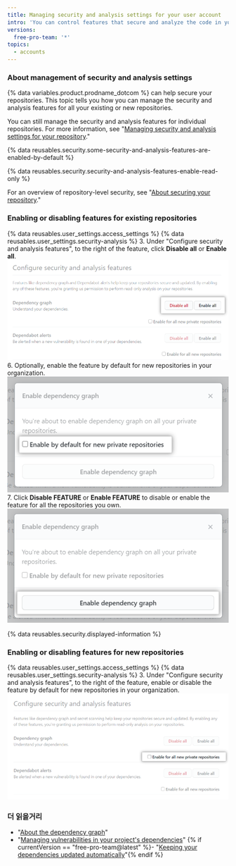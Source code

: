 ```yaml
---
title: Managing security and analysis settings for your user account
intro: 'You can control features that secure and analyze the code in your projects on {% data variables.product.prodname_dotcom %}.'
versions:
  free-pro-team: '*'
topics:
  - accounts
---
```


### About management of security and analysis settings

{% data variables.product.prodname_dotcom %} can help secure your repositories. This topic tells you how you can manage the security and analysis features for all your existing or new repositories.

You can still manage the security and analysis features for individual repositories. For more information, see "[Managing security and analysis settings for your repository](/github/administering-a-repository/managing-security-and-analysis-settings-for-your-repository)."

{% data reusables.security.some-security-and-analysis-features-are-enabled-by-default %}

{% data reusables.security.security-and-analysis-features-enable-read-only %}

For an overview of repository-level security, see "[About securing your repository](/github/administering-a-repository/about-securing-your-repository)."

### Enabling or disabling features for existing repositories

{% data reusables.user_settings.access_settings %}
{% data reusables.user_settings.security-analysis %}
3. Under "Configure security and analysis features", to the right of the feature, click **Disable all** or **Enable all**. !["Enable all" or "Disable all" button for "Configure security and analysis" features](/assets/images/help/settings/security-and-analysis-disable-or-enable-all.png)
6. Optionally, enable the feature by default for new repositories in your organization. !["Enable by default" option for new repositories](/assets/images/help/settings/security-and-analysis-enable-by-default-in-modal.png)
7. Click **Disable FEATURE** or **Enable FEATURE** to disable or enable the feature for all the repositories you own. ![Button to disable or enable feature](/assets/images/help/settings/security-and-analysis-enable-dependency-graph.png)

{% data reusables.security.displayed-information %}

### Enabling or disabling features for new repositories

{% data reusables.user_settings.access_settings %}
{% data reusables.user_settings.security-analysis %}
3. Under "Configure security and analysis features", to the right of the feature, enable or disable the feature by default for new repositories in your organization. ![Checkbox for enabling or disabling a feature for new repositories](/assets/images/help/settings/security-and-analysis-enable-or-disable-feature-checkbox.png)

### 더 읽을거리

- "[About the dependency graph](/github/visualizing-repository-data-with-graphs/about-the-dependency-graph)"
- "[Managing vulnerabilities in your project's dependencies](/github/managing-security-vulnerabilities/managing-vulnerabilities-in-your-projects-dependencies)"
{% if currentVersion == "free-pro-team@latest" %}- "[Keeping your dependencies updated automatically](/github/administering-a-repository/keeping-your-dependencies-updated-automatically)"{% endif %}
